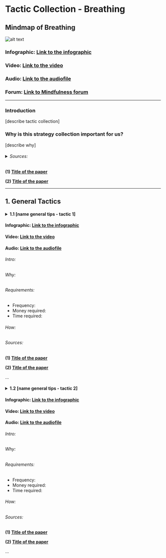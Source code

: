 # Tactic Collection - Breathing

## Mindmap of Breathing

![alt text]()

### Infographic: **[Link to the infographic]()**
### Video: **[Link to the video]()**
### Audio: **[Link to the audiofile]()**
### Forum: **[Link to Mindfulness forum]()**

___

### Introduction
[describe tactic collection]
### Why is this strategy collection important for us?
[describe why]
###### <details><summary> Sources: </summary>

**(1) [Title of the paper]()**

**(2) [Title of the paper]()**

___

</details>


## 1. General Tactics
#### <details><summary> 1.1 [name general tips - tactic 1] </summary>

#### Infographic: **[Link to the infographic]()**
#### Video: **[Link to the video]()**
#### Audio: **[Link to the audiofile]()**

###### Intro:
###### Why:
###### Requirements:
- Frequency:
- Money required:
- Time required:


###### How:
###### Sources: </summary>

  **(1) [Title of the paper]()**

  **(2) [Title of the paper]()**

  ...

</details>

#### <details><summary> 1.2 [name general tips - tactic 2] </summary>

#### Infographic: **[Link to the infographic]()**
#### Video: **[Link to the video]()**
#### Audio: **[Link to the audiofile]()**

###### Intro:
###### Why:
###### Requirements:
- Frequency:
- Money required:
- Time required:


###### How:
###### Sources:

**(1) [Title of the paper]()**

**(2) [Title of the paper]()**

...

</details>
